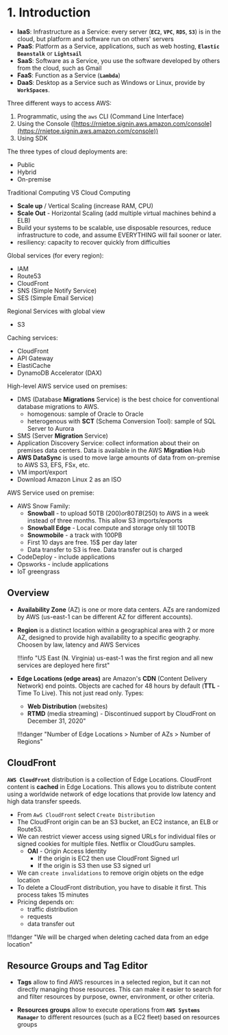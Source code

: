 # 1. Introduction

* **IaaS**: Infrastructure as a Service: every server (**`EC2`**, **`VPC`**, **`RDS`**, **`S3`**) is in the cloud, but platform and software run on others' servers
* **PaaS**: Platform as a Service, applications, such as web hosting, **`Elastic Beanstalk`** or **`Lightsail`** 
* **SaaS**: Software as a Service, you use the software developed by others from the cloud, such as Gmail
* **FaaS**: Function as a Service (**`Lambda`**)
* **DaaS**: Desktop as a Service such as Windows or Linux, provide by **`WorkSpaces`**.

 Three different ways to access AWS:

 1. Programmatic, using the `aws` CLI (Command Line Interface)
 2. Using the Console ([https://rnietoe.signin.aws.amazon.com/console](https://rnietoe.signin.aws.amazon.com/console))
 3. Using SDK 

The three types of cloud deployments are:

* Public
* Hybrid
* On-premise

Traditional Computing VS Cloud Computing

* **Scale up** / Vertical Scaling (increase RAM, CPU)
* **Scale Out** - Horizontal Scaling (add multiple virtual machines behind a ELB)
* Build your systems to be scalable, use disposable resources, reduce infrastructure to code, and assume EVERYTHING will fail sooner or later.
* resiliency: capacity to recover quickly from difficulties

Global services (for every region):

* IAM
* Route53
* CloudFront
* SNS (Simple Notify Service)
* SES (Simple Email Service)

Regional Services with global view

* S3

Caching services:

* CloudFront
* API Gateway
* ElastiCache
* DynamoDB Accelerator (DAX)

High-level AWS service used on premises:

* DMS (Database **Migrations** Service) is the best choice for conventional database migrations to AWS.
    * homogenous: sample of Oracle to Oracle
    * heterogenous with **SCT** (Schema Conversion Tool): sample of SQL Server to Aurora
* SMS (Server **Migration** Service)
* Application Discovery Service: collect information about their on premises data centers. Data is available in the AWS **Migration** Hub
* **AWS DataSync** is used to move large amounts of data from on-premise to AWS S3, EFS, FSx, etc.
* VM import/export
* Download Amazon Linux 2 as an ISO

AWS Service used on premise:

* AWS Snow Family:
    * **Snowball** - to upload 50TB (200$) or 80TB (250$) to AWS in a week instead of three months. This allow S3 imports/exports
    * **Snowball Edge** - Local compute and storage only till 100TB
    * **Snowmobile** - a track with 100PB
    * First 10 days are free. 15$ per day later
    * Data transfer to S3 is free. Data transfer out is charged
* CodeDeploy - include applications
* Opsworks - include applications
* IoT greengrass

## Overview

* **Availability Zone** (AZ) is one or more data centers. AZs are randomized by AWS (us-east-1 can be different AZ for different accounts). 
* **Region** is a distinct location within a geographical area with 2 or more AZ, designed to provide high availability to a specific geography. Choosen by law, latency and AWS Services

    !!!info "US East (N. Virginia) us-east-1 was the first region and all new services are deployed here first" 

* **Edge Locations (edge areas)** are Amazon's **CDN** (Content Delivery Network) end points. Objects are cached for 48 hours by default (**TTL** - Time To Live). This not just read only. Types:
    * **Web Distribution** (websites)
    * **RTMD** (media streaming) - Discontinued support by CloudFront on December 31, 2020"

    !!!danger "Number of Edge Locations > Number of AZs > Number of Regions"

## CloudFront

**`AWS CloudFront`** distribution is a collection of Edge Locations. CloudFront content is **cached** in Edge Locations. This allows you to distribute content using a worldwide network of edge locations that provide low latency and high data transfer speeds. 

* From `AwS CloudFront` select `Create Distribution`
* The CloudFront origin can be an S3 bucket, an EC2 instance, an ELB or Route53.
* We can restrict viewer access using signed URLs for individual files or signed cookies for multiple files. Netflix or CloudGuru samples. 
    * **OAI** - Origin Access Identity
        * If the origin is EC2 then use CloudFront Signed url 
        * If the origin is S3 then use S3 signed url 
* We can `create invalidations` to remove origin objets on the edge location
* To delete a CloudFront distribution, you have to disable it first. This process takes 15 minutes	
* Pricing depends on:
    * traffic distribution
    * requests
    * data transfer out

!!!danger "We will be charged when deleting cached data from an edge location"
    
## Resource Groups and Tag Editor

* **Tags** allow to find AWS resources in a selected region, but it can not directly managing those resources. This can make it easier to search for and filter resources by purpose, owner, environment, or other criteria.

* **Resources groups** allow to execute operations from **`AWS Systems Manager`** to different resources (such as a EC2 fleet) based on resources groups
